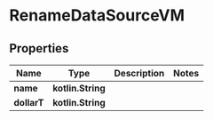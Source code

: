 
# RenameDataSourceVM

## Properties
Name | Type | Description | Notes
------------ | ------------- | ------------- | -------------
**name** | **kotlin.String** |  | 
**dollarT** | **kotlin.String** |  | 




